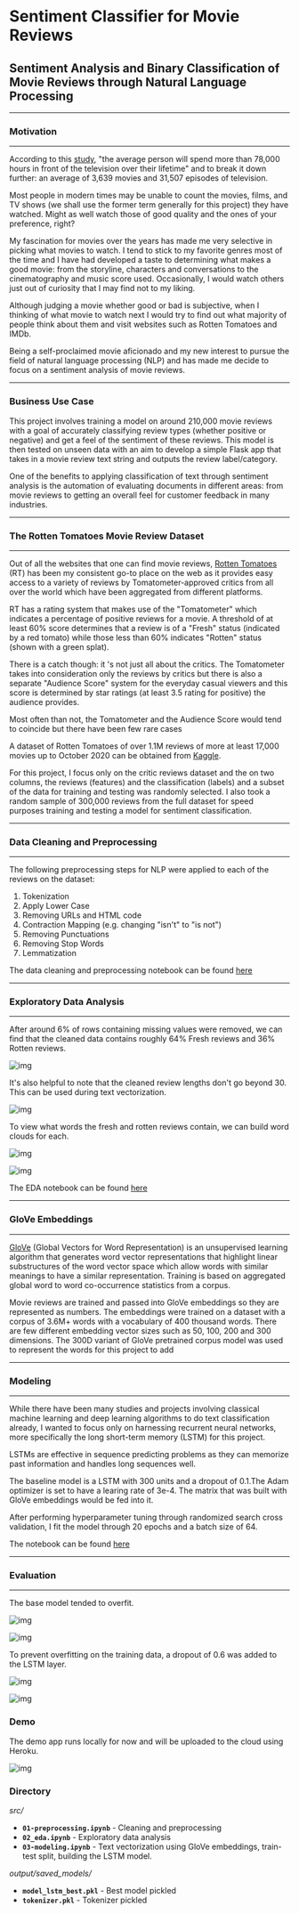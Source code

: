 # Sentiment Classifier for Movie Reviews

## Sentiment Analysis and Binary Classification of Movie Reviews through Natural Language Processing

---
### Motivation
---

According to this [study](https://www.studyfinds.org/survey-the-average-adult-will-watch-more-than-78000-hours-of-tv/), "the average person will spend more than 78,000 hours in front of the television over their lifetime" and to break it down further: an average of 3,639 movies and 31,507 episodes of television.

Most people in modern times may be unable to count the movies, films, and TV shows (we shall use the former term generally for this project) they have watched. Might as well watch those of good quality and the ones of your preference, right?

My fascination for movies over the years has made me very selective in picking what movies to watch. I tend to stick to my favorite genres most of the time and I have had developed a taste to determining what makes a good movie: from the storyline, characters and conversations to the cinematography and music score used. Occasionally, I would watch others just out of curiosity that I may find not to my liking.

Although judging a movie whether good or bad is subjective, when I thinking of what movie to watch next I would try to find out what majority of people think about them and visit websites such as Rotten Tomatoes and IMDb.

Being a self-proclaimed movie aficionado and my new interest to pursue the field of natural language processing (NLP) and has made me decide to focus on a sentiment analysis of movie reviews.

---

### Business Use Case

This project involves training a model on around 210,000 movie reviews with a goal of accurately classifying review types (whether positive or negative) and get a feel of the sentiment of these reviews. This model is then tested on unseen data with an aim to develop a simple Flask app that takes in a movie review text string and outputs the review label/category.

One of the benefits to applying classification of text through sentiment analysis is the automation of evaluating documents in different areas: from movie reviews to getting an overall feel for customer feedback in many industries.

---

### The Rotten Tomatoes Movie Review Dataset
---
Out of all the websites that one can find movie reviews, [Rotten Tomatoes](https://www.rottentomatoes.com/) (RT) has been my consistent go-to place on the web as it provides easy access to a variety of reviews by Tomatometer-approved critics from all over the world which have been aggregated from different platforms. 

RT has a rating system that makes use of the "Tomatometer" which indicates a percentage of positive reviews for a movie. A threshold of at least 60% score determines that a review is of a "Fresh" status (indicated by a red tomato) while those less than 60% indicates "Rotten" status (shown with a green splat).

There is a catch though: it 's not just all about the critics. The Tomatometer takes into consideration only the reviews by critics but there is also a separate "Audience Score" system for the everyday casual viewers and this score is determined by star ratings (at least 3.5 rating for positive) the audience provides.

Most often than not, the Tomatometer and the Audience Score would tend to coincide but there have been few rare cases 

A dataset of Rotten Tomatoes of over 1.1M reviews of more at least 17,000 movies up to October 2020 can be obtained from [Kaggle](https://www.kaggle.com/stefanoleone992/rotten-tomatoes-movies-and-critic-reviews-dataset).

For this project, I focus only on the critic reviews dataset and the on two columns, the reviews (features) and the classification (labels) and a subset of the data for training and testing was randomly selected. I also took a random sample of 300,000 reviews from the full dataset for speed purposes training and testing a model for sentiment classification.

---
### Data Cleaning and Preprocessing
---
The following preprocessing steps for NLP were applied to each of the reviews on the dataset:

1) Tokenization
2) Apply Lower Case
3) Removing URLs and HTML code
4) Contraction Mapping (e.g. changing "isn't" to "is not")
5) Removing Punctuations
6) Removing Stop Words
7) Lemmatization

The data cleaning and preprocessing notebook can be found [here](src/01-preprocessing.ipynb)

---
### Exploratory Data Analysis
---
After around 6% of rows containing missing values were removed, we can find that the cleaned data contains roughly 64% Fresh reviews and 36% Rotten reviews.

![img](output/img/review-types.jpg)

It's also helpful to note that the cleaned review lengths don't go beyond 30. This can be used during text vectorization.

![img](output/img/review-lengths-300k.jpg)

To view what words the fresh and rotten reviews contain, we can build word clouds for each.

![img](output/img/fresh_tomato_wordcloud_200.png)

![img](output/img/green_splat_wordcloud_200.png)


The EDA notebook can be found [here](src/02-eda.ipynb)



---
### GloVe Embeddings
---

[GloVe](https://nlp.stanford.edu/projects/glove/) (Global Vectors for Word Representation) is an unsupervised learning algorithm that generates word vector representations that highlight linear substructures of the word vector space which allow words with similar meanings to have a similar representation. Training is based on aggregated global word to word co-occurrence statistics from a corpus. 

Movie reviews are trained and passed into GloVe embeddings so they are represented as numbers. The embeddings were trained on a dataset with a corpus of 3.6M+ words with a vocabulary of 400 thousand words. There are few different embedding vector sizes such as 50, 100, 200 and 300 dimensions. The 300D variant of GloVe pretrained corpus model was used to represent the words for this project to add 

---
### Modeling
---
While there have been many studies and projects involving classical machine learning and deep learning algorithms to do text classification already, I wanted to focus only on harnessing recurrent neural networks, more specifically the long short-term memory (LSTM) for this project.

LSTMs are effective in sequence predicting problems as they can memorize past information and handles long sequences well.

The baseline model is a LSTM with 300 units and a dropout of 0.1.The Adam optimizer is set to have a learing rate of 3e-4. The matrix that was built with GloVe embeddings would be fed into it.

After performing hyperparameter tuning through randomized search cross validation, I fit the model through 20 epochs and a batch size of 64.

The notebook can be found [here](src/03-modeling.ipynb)

---

### Evaluation
---

The base model tended to overfit.

![img](output/img/base-model-accuracy.jpg)

![img](output/img/base-model-loss.jpg)


To prevent overfitting on the training data, a dropout of 0.6 was added to the LSTM layer.

![img](output/img/base-vs-best-model-accuracy.jpg)

![img](output/img/base-vs-best-model-loss.jpg)


### Demo

The demo app runs locally for now and will be uploaded to the cloud using Heroku.

![img](output/img/app-frontend-demo.JPG)



### Directory



*src/*
- **`01-preprocessing.ipynb`** - Cleaning and preprocessing
- **`02_eda.ipynb`** - Exploratory data analysis
- **`03-modeling.ipynb`** - Text vectorization using GloVe embeddings, train-test split, building the LSTM model.

*output/saved_models/*

- **`model_lstm_best.pkl`** - Best model pickled
- **`tokenizer.pkl`** - Tokenizer pickled
